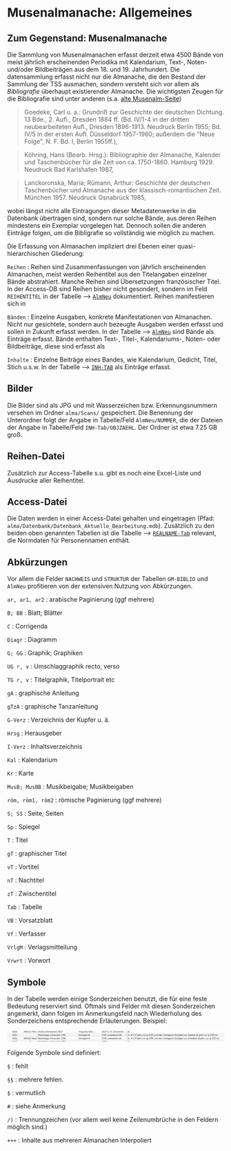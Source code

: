 # Musenalmanache: Allgemeines
## Zum Gegenstand: Musenalmanache
Die Sammlung von Musenalmanachen erfasst derzeit etwa 4500 Bände von meist jährlich erscheinenden Periodika mit Kalendarium, Text-, Noten- und/oder Bildbeiträgen aus dem 18. und 19. Jahrhundert. Die datensammlung erfasst nicht nur die Almanache, die den Bestand der Sammlung der TSS ausmachen, sondern versteht sich vor allem als *Bibliografie* überhaupt existierender Almanache. Die wichtigsten Zeugen für die Bibliografie sind unter anderen (s.a. [alte Musenalm-Seite](https://old.musenalm.de/gesamtanleitung.html))

> Goedeke, Carl u. a.: Grundriß zur Geschichte der deutschen Dichtung. 13 Bde., 2. Aufl., Dresden 1884 ff. (Bd. IV/1-4 in der dritten neubearbeiteten Aufl., Dresden 1896-1913. Neudruck Berlin 1955; Bd. IV/5 in der ersten Aufl. Düsseldorf 1957-1960; außerdem die "Neue Folge", N. F. Bd. I, Berlin 1955ff.),

> Köhring, Hans (Bearb. Hrsg.): Bibliographie der Almanache, Kalender und Taschenbücher für die Zeit von ca. 1750-1860. Hamburg 1929. Neudruck Bad Karlshafen 1987,

> Lanckoronska, Maria; Rümann, Arthur: Geschichte der deutschen Taschenbücher und Almanache aus der klassisch-romantischen Zeit. München 1957. Neudruck Osnabrück 1985,

wobei längst nicht alle Eintragungen dieser Metadatenwerke in die Datenbank übertragen sind, sondern nur solche Bände, aus deren Reihen mindestens ein Exemplar vorgelegen hat. Dennoch sollen die anderen Einträge folgen, um die Bibligrafie so vollständig wie möglich zu machen.

Die Erfassung von Almanachen impliziert drei Ebenen einer quasi-hierarchischen Gliederung:

`Reihen`
:   Reihen sind Zusammenfassungen von jährlich erscheinenden Almanachen, meist werden Reihentitel aus den Titelangaben einzelner Bände abstrahiert. Manche Reihen sind  Übersetzungen französischer Titel. In der Access-DB sind Reihen bisher nicht gesondert, sondern im Feld `REIHENTITEL` in der Tabelle -->&nbsp;[`AlmNeu`](2_AlmNeu.md) dokumentiert. Reihen manifestieren sich in 

`Bänden`
:   Einzelne Ausgaben, konkrete Manifestationen von Almanachen. Nicht nur gesichtete, sondern auch bezeugte Ausgaben werden erfasst und sollen in Zukunft erfasst werden. In der Tabelle -->&nbsp;[`AlmNeu`](2_AlmNeu.md) sind Bände als Einträge erfasst. Bände enthalten Text-, Titel-, Kalendariums-, Noten- oder Bildbeiträge, diese sind erfasst als

`Inhalte`
:   Einzelne Beiträge eines Bandes, wie Kalendarium, Gedicht, Titel, Stich u.s.w. In der Tabelle -->&nbsp;[`INH-TAB`](3_INH-Tab.md) als Einträge erfasst.

## Bilder
Die Bilder sind als JPG und mit Wasserzeichen bzw. Erkennungsnummern versehen im Ordner `alma/Scans/` gespeichert. Die Benennung der Unterordner folgt der Angabe in Tabelle/Feld `AlmNeu/NUMMER`, die der Dateien der Angabe in Tabelle/Feld `INH-Tab/OBJZAEHL`. Der Ordner ist etwa 7.25 GB groß.

## Reihen-Datei
Zusätzlich zur Access-Tabelle s.u. gibt es noch eine Excel-Liste und Ausdrucke aller Reihentitel.

## Access-Datei
Die Daten werden in einer Access-Datei gehalten und eingetragen (Pfad: `alma/Datenbank/Datenbank_Aktuelle_Bearbeitung.mdb`). Zusätzlich zu den beiden oben genannten Tabellen ist die Tabelle --> [`REALNAME-Tab`](4_REALNAMEN-Tab.md) relevant, die Normdaten für Personennamen enthält. 

## Abkürzungen
Vor allem die Felder `NACHWEIS` und `STRUKTUR` der Tabellen `GM-BIBLIO` und `AlmNeu` profitieren von der extensiven Nutzung von Abkürzungen.

`ar, ar1, ar2`
:   arabische Paginierung (ggf mehrere)

`B; BB`
:  Blatt; Blätter

`C`
:   Corrigenda

`Diagr`
:   Diagramm

`G; GG`
:   Graphik; Graphiken

`UG r, v`
:   Umschlaggraphik recto, verso

`TG r, v`
:   Titelgraphik, Titelportrait etc

`gA`
:   graphische Anleitung

`gTzA`
:   graphische Tanzanleitung

`G-Verz`
:   Verzeichnis der Kupfer u. ä.

`Hrsg`
:   Herausgeber

`I-Verz`
:   Inhaltsverzeichnis

`Kal`
:   Kalendarium

`Kr`
:   Karte

`MusB; MusBB`
:   Musikbeigabe; Musikbeigaben

`röm, röm1, röm2`
:   römische Paginierung (ggf mehrere)

`S; SS`
:   Seite; Seiten

`Sp`
:   Spiegel

`T`
:   Titel

`gT`
:   graphischer Titel

`vT`
:   Vortitel

`nT`
:   Nachtitel

`zT`
:   Zwischentitel

`Tab`
:   Tabelle

`VB`
:   Vorsatzblatt

`Vf`
:   Verfasser

`VrlgM`
:   Verlagsmitteilung

`Vrwrt`
:   Vorwort

## Symbole
In der Tabelle werden einige Sonderzeichen benutzt, die für eine feste Bedeutung reserviert sind. Oftmals sind Felder mit diesen Sonderzeichen angemerkt, dann folgen im Anmerkungsfeld nach Wiederholung des Sonderzeichens entsprechende Erläuterungen. Beispiel:

![Anmerkungen und Sonderzeichen](../../img/anmerkungen.png)

Folgende Symbole sind definiert:

`§`
:   fehlt

`§§`
:   mehrere fehlen.

`$`
:   vermutlich

`#`
:   siehe Anmerkung

`/)`
:   Trennungzeichen (vor allem weil keine Zeilenumbrüche in den Feldern möglich sind.)

`+++`
:   Inhalte aus mehreren Almanachen Interpoliert